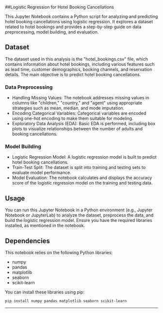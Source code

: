 ##Logistic Regression for Hotel Booking Cancellations

This Jupyter Notebook contains a Python script for analyzing and predicting hotel booking cancellations using logistic regression. It explores a dataset related to hotel bookings and provides a step-by-step guide on data preprocessing, model building, and evaluation.

## Dataset

The dataset used in this analysis is the "hotel_bookings.csv" file, which contains information about hotel bookings, including various features such as lead time, customer demographics, booking channels, and reservation details. The main objective is to predict hotel booking cancellations.

### Data Preprocessing

- Handling Missing Values: The notebook addresses missing values in columns like "children," "country," and "agent" using appropriate strategies such as mean, median, and mode imputation.
- Encoding Categorical Variables: Categorical variables are encoded using one-hot encoding to make them suitable for modeling.
- Exploratory Data Analysis (EDA): Basic EDA is performed, including box plots to visualize relationships between the number of adults and booking cancellations.

### Model Building

- Logistic Regression Model: A logistic regression model is built to predict hotel booking cancellations.
- Train-Test Split: The dataset is split into training and testing sets to evaluate model performance.
- Model Evaluation: The notebook calculates and displays the accuracy score of the logistic regression model on the training and testing data.

## Usage

You can run this Jupyter Notebook in a Python environment (e.g., Jupyter Notebook or JupyterLab) to analyze the dataset, preprocess the data, and build the logistic regression model. Ensure you have the required libraries installed, as mentioned in the notebook.

## Dependencies

This notebook relies on the following Python libraries:

- numpy
- pandas
- matplotlib
- seaborn
- scikit-learn

You can install these libraries using pip:

```bash
pip install numpy pandas matplotlib seaborn scikit-learn
```


---
